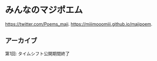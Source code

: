 # みんなのマジポエム

https://twitter.com/Poems_maji. 
https://miiimooomiii.github.io/majipoem. 

## アーカイブ
第1回: タイムシフト公開期間終了
